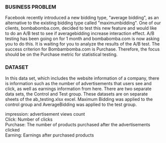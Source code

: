 ### BUSINESS PROBLEM
Facebook recently introduced a new bidding type, "average bidding", as an alternative to the existing bidding type called "maximumbidding". One of our clients, bombabomba.com, decided to test this new feature and would like to do an A/B test to see if averagebidding increase interaction effect.
A/B testing has been going on for 1 month and bombabomba.com is now asking you to do this. It is waiting for you to analyze the results of the A/B test.
The success criterion for Bombambomba.com is Purchase. Therefore, the focus should be on the Purchase metric for statistical testing.
### DATASET
In this data set, which includes the website information of a company, there is information such as the number of advertisements that users see and click, as well as earnings information from here. There are two separate data sets, the Control and Test group. These datasets are on separate sheets of the ab_testing.xlsx excel. Maximum Bidding was applied to the control group and AverageBidding was applied to the test group.

impression: advertisement views count<br/>
Click: Number of clicks<br/>
Purchase: The number of products purchased after the advertisements clicked<br/>
Earning: Earnings after purchased products
